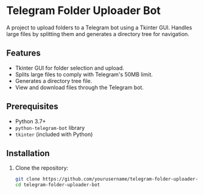 # Telegram Folder Uploader Bot

A project to upload folders to a Telegram bot using a Tkinter GUI. Handles large files by splitting them and generates a directory tree for navigation.

## Features

- Tkinter GUI for folder selection and upload.
- Splits large files to comply with Telegram's 50MB limit.
- Generates a directory tree file.
- View and download files through the Telegram bot.

## Prerequisites

- Python 3.7+
- `python-telegram-bot` library
- `tkinter` (included with Python)

## Installation

1. Clone the repository:

   ```bash
   git clone https://github.com/yourusername/telegram-folder-uploader-bot.git
   cd telegram-folder-uploader-bot
